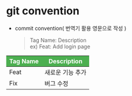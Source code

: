 # git convention
<style>
th {background-color: #4CAF50;color: white;}
</style>
- commit convention( 번역기 활용 영문으로 작성 )
  > Tag Name: Description<br>
  > ex) Feat: Add login page

| Tag Name | Description      |
| -------- | ---------------- |
| Feat     | 새로운 기능 추가 |
| Fix      | 버그 수정        |
